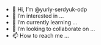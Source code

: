 - 👋 Hi, I’m @yuriy-serdyuk-odp
- 👀 I’m interested in ...
- 🌱 I’m currently learning ...
- 💞️ I’m looking to collaborate on ...
- 📫 How to reach me ...

<!---
yuriy-serdyuk-odp/yuriy-serdyuk-odp is a ✨ special ✨ repository because its `README.md` (this file) appears on your GitHub profile.
You can click the Preview link to take a look at your changes.
--->
